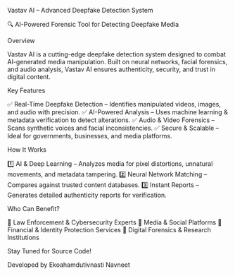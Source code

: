 Vastav AI – Advanced Deepfake Detection System

🔍 AI-Powered Forensic Tool for Detecting Deepfake Media

Overview

Vastav AI is a cutting-edge deepfake detection system designed to combat AI-generated media manipulation. Built on neural networks, facial forensics, and audio analysis, Vastav AI ensures authenticity, security, and trust in digital content.

Key Features

✅ Real-Time Deepfake Detection – Identifies manipulated videos, images, and audio with precision.
✅ AI-Powered Analysis – Uses machine learning & metadata verification to detect alterations.
✅ Audio & Video Forensics – Scans synthetic voices and facial inconsistencies.
✅ Secure & Scalable – Ideal for governments, businesses, and media platforms.

How It Works

1️⃣ AI & Deep Learning – Analyzes media for pixel distortions, unnatural movements, and metadata tampering.
2️⃣ Neural Network Matching – Compares against trusted content databases.
3️⃣ Instant Reports – Generates detailed authenticity reports for verification.

Who Can Benefit?

🔹 Law Enforcement & Cybersecurity Experts
🔹 Media & Social Platforms
🔹 Financial & Identity Protection Services
🔹 Digital Forensics & Research Institutions

Stay Tuned for Source Code!

Developed by Ekoahamdutivnasti Navneet
